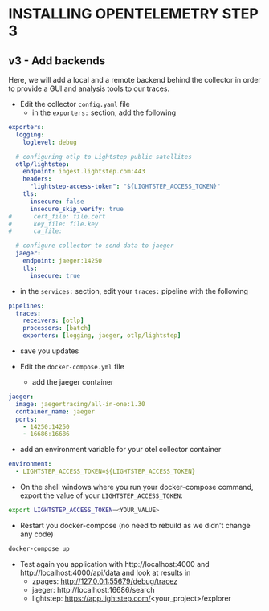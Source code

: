 # INSTALLING OPENTELEMETRY STEP 3

## v3 - Add backends

Here, we will add a local and a remote backend behind the collector in order to provide a GUI and analysis tools to our traces.

- Edit the collector `config.yaml` file
  - in the `exporters:` section, add the following
```yaml
exporters:
  logging:
    loglevel: debug

  # configuring otlp to Lightstep public satellites
  otlp/lightstep:
    endpoint: ingest.lightstep.com:443
    headers:
      "lightstep-access-token": "${LIGHTSTEP_ACCESS_TOKEN}"
    tls:
      insecure: false
      insecure_skip_verify: true
#      cert_file: file.cert
#      key_file: file.key
#      ca_file:

  # configure collector to send data to jaeger
  jaeger:
    endpoint: jaeger:14250
    tls:
      insecure: true
```

  - in the `services:` section, edit your `traces:` pipeline with the following
```yaml
pipelines:
  traces:
    receivers: [otlp]
    processors: [batch]
    exporters: [logging, jaeger, otlp/lightstep]
```
  - save you updates

- Edit the `docker-compose.yml` file
  - add the jaeger container
```yaml
jaeger:
  image: jaegertracing/all-in-one:1.30
  container_name: jaeger
  ports:
    - 14250:14250
    - 16686:16686
```

  - add an environment variable for your otel collector container
```yaml
environment:
  - LIGHTSTEP_ACCESS_TOKEN=${LIGHTSTEP_ACCESS_TOKEN}
```

- On the shell windows where you run your docker-compose command, export the value of your `LIGHTSTEP_ACCESS_TOKEN`:
```bash
export LIGHTSTEP_ACCESS_TOKEN=<YOUR_VALUE>
```

- Restart you docker-compose (no need to rebuild as we didn't change any code)
```bash
docker-compose up
```

- Test again you application with http://localhost:4000 and http://localhost:4000/api/data and look at results in
  - zpages: http://127.0.0.1:55679/debug/tracez
  - jaeger: http://localhost:16686/search
  - lightstep: https://app.lightstep.com/<your_project>/explorer
